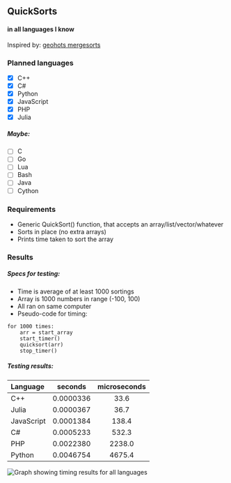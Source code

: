 ## QuickSorts
#### in all languages I know
Inspired by: [geohots mergesorts](https://github.com/geohot/mergesorts)

### Planned languages
- [x] C++
- [x] C#
- [x] Python
- [x] JavaScript
- [x] PHP
- [x] Julia

##### Maybe:
- [ ] C
- [ ] Go
- [ ] Lua
- [ ] Bash
- [ ] Java
- [ ] Cython

### Requirements
- Generic QuickSort() function, that accepts an array/list/vector/whatever 
- Sorts in place (no extra arrays)
- Prints time taken to sort the array

### Results
##### Specs for testing:
- Time is average of at least 1000 sortings
- Array is 1000 numbers in range (-100, 100)
- All ran on same computer
- Pseudo-code for timing:
```
for 1000 times:
	arr = start_array
	start_timer()
	quicksort(arr)
	stop_timer()
```

##### Testing results:
 | Language   | seconds   | microseconds |
 | :---   | :---: | :---: |
 | C++        | 0.0000336 | 33.6         |
 | Julia	  | 0.0000367 | 36.7		 |
 | JavaScript | 0.0001384 | 138.4        |
 | C#         | 0.0005233 | 532.3        |
 | PHP		  | 0.0022380 | 2238.0		 |
 | Python     | 0.0046754 | 4675.4       |

 ![Graph showing timing results for all languages](https://i.imgur.com/zXOqtqH.png)
